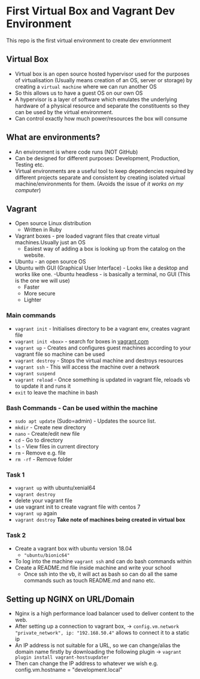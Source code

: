 # First Virtual Box and Vagrant Dev Environment
This repo is the first virtual environment to create dev envrionment

## Virtual Box
- Virtual box is an open source hosted hypervisor used for the purposes of virtualisation (Usually means creation of an OS, server or storage) by creating a `virtual machine` where we can run another OS
- So this allows us to have a guest OS on our own OS
- A hypervisor is a layer of software which emulates the underlying hardware of a physical resource and separate the constituents so they can be used by the virtual environment.
- Can control exactly how much power/resources the box will consume

## What are environments?
- An environment is where code runs (NOT GitHub)
- Can be designed for different purposes: Development, Production, Testing etc.
- Virtual environments are a useful tool to keep dependencies required by different projects separate and consistent by creating isolated virtual machine/environments for them. (Avoids the issue of *it works on my computer*)
  
## Vagrant
- Open source Linux distribution
  - Written in Ruby
- Vagrant boxes - pre loaded vagrant files that create virtual machines.Usually just an OS
  - Easiest way of adding a box is looking up from the catalog on the website.
- Ubuntu - an open source OS
- Ubuntu with GUI (Graphical User Interface) - Looks like a desktop and works like one.
-Ubuntu headless - is basically a terminal, no GUI (This is the one we will use)
  - Faster
  - More secure
  - Lighter

### Main commands 
- `vagrant init` - Initialises directory to be a vagrant env, creates vagrant file 
- `vagrant init <box>` - search for boxes in [vagrant.com](https://app.vagrantup.com/)
- `vagrant up` - Creates and configures guest machines according to your vagrant file so machine can be used
- `vagrant destroy` - Stops the virtual machine and destroys resources 
- `vagrant ssh` - This will access the machine over a network
- `vagrant suspend`
- `vagrant reload` - Once something is updated in vagrant file, reloads vb to update it and runs it 
- `exit` to leave the machine in bash

### Bash Commands - Can be used within the machine
- `sudo apt update` (Sudo=admin) - Updates the source list. 
- `mkdir` - Create new directory
- `nano` - Create/edit new file
- `cd` - Go to directory
- `ls` - View files in current directory
- `rm` - Remove e.g. file
- `rm -rf` - Remove folder

### Task 1
- `vagrant up` with ubuntu/xenial64
- `vagrant destroy`
- delete your vagrant file
- use vagrant init to create vagrant file with centos 7
- `vagrant up` again
- `vagrant destroy`
**Take note of machines being created in virtual box**


### Task 2 
- Create a vagrant box with ubuntu version 18.04
  - `"ubuntu/bionic64"`
- To log into the machine `vagrant ssh` and can do bash commands within
- Create a README.md file inside machine and write your school
  - Once ssh into the vb, it will act as bash so can do all the same commands such as touch README.md and nano etc.

## Setting up NGINX on URL/Domain
- Nginx is a high performance load balancer used to deliver content to the web. 
- After setting up a connection to vagrant box, -> `config.vm.network "private_network", ip: "192.168.50.4"` allows to connect it to a static ip
- An IP address is not suitable for a URL, so we can change/alias the domain name firstly by downloading the following plugin -> `vagrant plugin install vagrant-hostsupdater`
- Then can change the IP address to whatever we wish e.g. config.vm.hostname = "development.local"